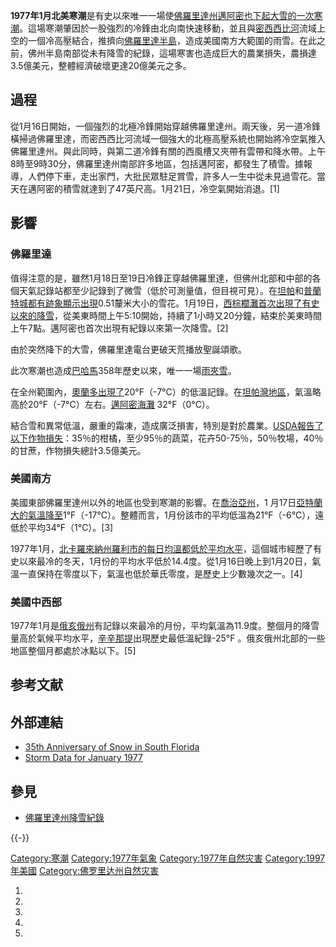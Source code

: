**1977年1月北美寒潮**是有史以來唯一一場使[佛羅里達州](https://zh.wikipedia.org/wiki/佛羅里達州 "wikilink")[邁阿密也下起大雪的一次寒潮](https://zh.wikipedia.org/wiki/邁阿密 "wikilink")。這場寒潮肇因於一股強烈的冷鋒由北向南快速移動，並且與[密西西比河](../Page/密西西比河.md "wikilink")流域上空的一個冷高壓結合，推擠向[佛羅里達半島](https://zh.wikipedia.org/wiki/佛羅里達半島 "wikilink")，造成美國南方大範圍的雨雪。在此之前，佛州半島南部從未有降雪的紀錄，這場寒害也造成巨大的農業損失，農損達3.5億美元，整體經濟破壞更達20億美元之多。

## 過程

從1月16日開始，一個強烈的北極冷鋒開始穿越佛羅里達州。兩天後，另一道冷鋒橫掃過佛羅里達，而密西西比河流域一個強大的北極高壓系統也開始將冷空氣推入佛羅里達州。與此同時，與第二道冷鋒有關的西風槽又夾帶有雲帶和降水帶。上午8時至9時30分，佛羅里達州南部許多地區，包括邁阿密，都發生了積雪。據報導，人們停下車，走出家門，大批民眾駐足賞雪，許多人一生中從未見過雪花。當天在邁阿密的積雪就達到了47英尺高。1月21日，冷空氣開始消退。\[1\]

## 影響

### 佛羅里達

值得注意的是，雖然1月18日至19日冷鋒正穿越佛羅里達，但佛州北部和中部的各個天氣記錄站都至少記錄到了微雪（低於可測量值，但目視可見）。在[坦帕](../Page/坦帕.md "wikilink")和[普蘭特城都有跡象顯示出現](https://zh.wikipedia.org/wiki/普兰特城_\(佛罗里达州\) "wikilink")0.51釐米大小的雪花。1月19日，[西棕櫚灘首次出現了有史以來的降雪](https://zh.wikipedia.org/wiki/西棕櫚灘 "wikilink")，從美東時間上午5:10開始，持續了1小時又20分鐘，結束於美東時間上午7點。邁阿密也首次出現有紀錄以來第一次降雪。\[2\]

由於突然降下的大雪，佛羅里達電台更破天荒播放聖誕頌歌。

此次寒潮也造成[巴哈馬](https://zh.wikipedia.org/wiki/巴哈馬 "wikilink")358年歷史以來，唯一一場[雨夾雪](../Page/雨夾雪.md "wikilink")。

在全州範圍內，[奧蘭多出現了](https://zh.wikipedia.org/wiki/奧蘭多 "wikilink")20°F（-7°C）的低溫記錄。在[坦帕灣地區](https://zh.wikipedia.org/wiki/坦帕灣 "wikilink")，氣溫略高於20°F（-7°C）左右。[邁阿密海灘](https://zh.wikipedia.org/wiki/邁阿密 "wikilink") 32°F（0°C）。

結合雪和異常低溫，嚴重的霜凍，造成廣泛損害，特別是對於農業。[USDA報告了以下作物損失](../Page/美国农业部.md "wikilink")：35％的柑橘，至少95％的蔬菜，花卉50-75％，50％牧場，40％的甘蔗，作物損失總計3.5億美元。

### 美國南方

美國東部佛羅里達州以外的地區也受到寒潮的影響。在[喬治亞州](../Page/喬治亞州.md "wikilink")，1 月17日[亞特蘭大的氣溫降至](https://zh.wikipedia.org/wiki/亞特蘭大 "wikilink")1°F（-17°C）。整體而言，1月份該市的平均低溫為21°F（-6°C），遠低於平均34°F（1°C）。\[3\]

1977年1月，[北卡羅來納州羅利市的每日均溫都低於平均水平](https://zh.wikipedia.org/wiki/北卡羅來納州 "wikilink")，這個城市經歷了有史以來最冷的冬天，1月份的平均水平低於14.4度。從1月16日晚上到1月20日，氣溫一直保持在零度以下，氣溫也低於華氏零度，是歷史上少數幾次之一。\[4\]

### 美國中西部

1977年1月是[俄亥俄州](../Page/俄亥俄州.md "wikilink")有記錄以來最冷的月份，平均氣溫為11.9度。整個月的降雪量高於氣候平均水平，[辛辛那提](../Page/辛辛那提.md "wikilink")出現歷史最低溫紀錄-25°F 。俄亥俄州北部的一些地區整個月都處於冰點以下。\[5\]

## 参考文献

## 外部連結

  - [35th Anniversary of Snow in South Florida](http://www.srh.noaa.gov/images/mfl/news/SnowSouthFlorida35th.pdf)
  - [Storm Data for January 1977](http://www1.ncdc.noaa.gov/pub/orders/IPS-A9F83218-FE32-4AC5-A184-3A940514011A.pdf)

## 參見

  - [佛羅里達州降雪紀錄](https://zh.wikipedia.org/wiki/佛羅里達州降雪紀錄 "wikilink")

{{-}}

[Category:寒潮](https://zh.wikipedia.org/wiki/Category:寒潮 "wikilink") [Category:1977年氣象](https://zh.wikipedia.org/wiki/Category:1977年氣象 "wikilink") [Category:1977年自然灾害](https://zh.wikipedia.org/wiki/Category:1977年自然灾害 "wikilink") [Category:1997年美國](https://zh.wikipedia.org/wiki/Category:1997年美國 "wikilink") [Category:佛罗里达州自然灾害](https://zh.wikipedia.org/wiki/Category:佛罗里达州自然灾害 "wikilink")

1.
2.
3.
4.
5.